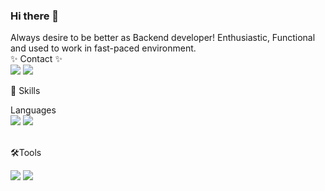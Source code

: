 ### Hi there 👋
Always desire to be better as Backend developer!
Enthusiastic, Functional and used to work in fast-paced environment.
</br>
✨ Contact ✨
</br>
<img src="https://img.shields.io/badge/-010--8072--9501-gold"/>
<a href="mailto:jdsss2634@gmail.com" target="_blank"><img src="https://img.shields.io/badge/jdsss2634@gmail.com-EA4335?style=flat-square&logo=gmail&logoColor=white"/></a>
</p>
💪 Skills

Languages
</br>
<img src="https://img.shields.io/badge/-Java-007396?style=flat-square&logo=Java&logoColor=white"/>
<img src="https://img.shields.io/badge/-JS-F7DF1E?style=flat-square&logo=JS&logoColor=white"/>
</br>
</br>

🛠Tools

<img src="https://img.shields.io/badge/-Eclipse-2C2255?style=flat-square&logo=Eclipse&logoColor=white"/>
<img src="https://img.shields.io/badge/-Vs-007ACC?style=flat-square&logo=VsCode&logoColor=white"/>
</br>





<!--
**racheljeong/racheljeong** is a ✨ _special_ ✨ repository because its `README.md` (this file) appears on your GitHub profile.

Here are some ideas to get you started:

- 🔭 I’m currently working on ...
- 🌱 I’m currently learning ...
- 👯 I’m looking to collaborate on ...
- 🤔 I’m looking for help with ...
- 💬 Ask me about ...
- 📫 How to reach me: ...
- 😄 Pronouns: ...
- ⚡ Fun fact: ...
-->
